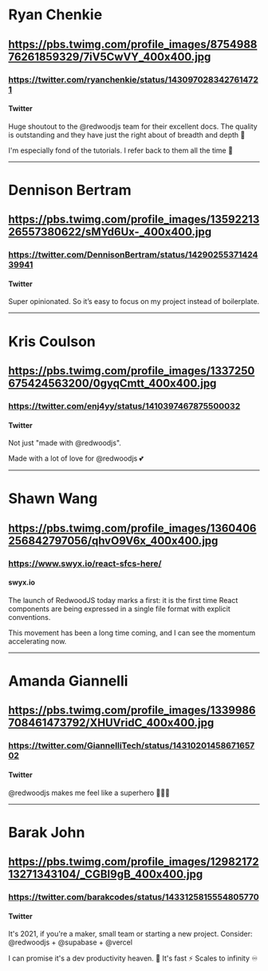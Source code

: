 # Ryan Chenkie
## https://pbs.twimg.com/profile_images/875498876261859329/7iV5CwVY_400x400.jpg
### https://twitter.com/ryanchenkie/status/1430970283427614721
#### Twitter

Huge shoutout to the @redwoodjs team for their excellent docs. The quality is outstanding and they have just the right about of breadth and depth 🎉

I'm especially fond of the tutorials. I refer back to them all the time 💯

---

# Dennison Bertram
## https://pbs.twimg.com/profile_images/1359221326557380622/sMYd6Ux-_400x400.jpg
### https://twitter.com/DennisonBertram/status/1429025537142439941
#### Twitter

Super opinionated. So it’s easy to focus on my project instead of boilerplate.

---

# Kris Coulson
## https://pbs.twimg.com/profile_images/1337250675424563200/0gyqCmtt_400x400.jpg
### https://twitter.com/enj4yy/status/1410397467875500032
#### Twitter

Not just "made with @redwoodjs".

Made with a lot of love for @redwoodjs 💕

---

# Shawn Wang
## https://pbs.twimg.com/profile_images/1360406256842797056/qhvO9V6x_400x400.jpg
### https://www.swyx.io/react-sfcs-here/
#### swyx.io

The launch of RedwoodJS today marks a first: it is the first time React components are being expressed in a single file format with explicit conventions.

This movement has been a long time coming, and I can see the momentum accelerating now.

---

# Amanda Giannelli
## https://pbs.twimg.com/profile_images/1339986708461473792/XHUVridC_400x400.jpg
### https://twitter.com/GiannelliTech/status/1431020145867165702
#### Twitter

@redwoodjs makes me feel like a superhero 🦹‍♀️🚀

--- 

# Barak John
## https://pbs.twimg.com/profile_images/1298217213271343104/_CGBI9gB_400x400.jpg
### https://twitter.com/barakcodes/status/1433125815554805770
#### Twitter

It's 2021, if you're a maker, small team or starting a new project. Consider:
@redwoodjs + @supabase + @vercel
 
I can promise it's a dev productivity heaven. 🤯 It's fast ⚡ Scales to infinity ♾
